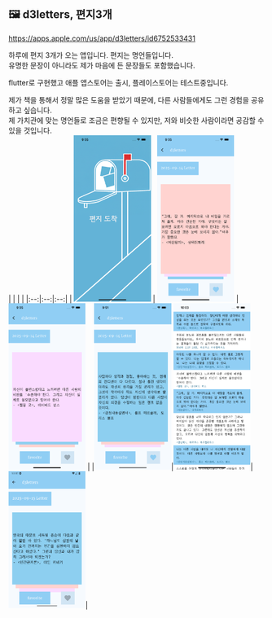 ## 🖼️ d3letters, 편지3개
https://apps.apple.com/us/app/d3letters/id6752533431

하루에 편지 3개가 오는 앱입니다. 편지는 명언들입니다.<br>
유명한 문장이 아니라도 제가 마음에 든 문장들도 포함했습니다.

flutter로 구현했고 애플 앱스토어는 출시, 플레이스토어는 테스트중입니다.

제가 책을 통해서 정말 많은 도움을 받았기 때문에, 다른 사람들에게도 그런 경험을 공유하고 싶습니다.<br>
제 가치관에 맞는 명언들로 조금은 편향될 수 있지만, 저와 비슷한 사람이라면 공감할 수 있을 것입니다.<br>
| | | |
|:--:|:--:|:--:|
| <img src="git_assets/image1.png" width="30%"/> | <img src="git_assets/image2.png" width="30%"/> | <img src="git_assets/image3.png" width="30%"/> |
|<img src="git_assets/image4.png" width="30%"/>|<img src="git_assets/image5.png" width="30%"/>|<img src="git_assets/image6.png" width="30%"/>|



